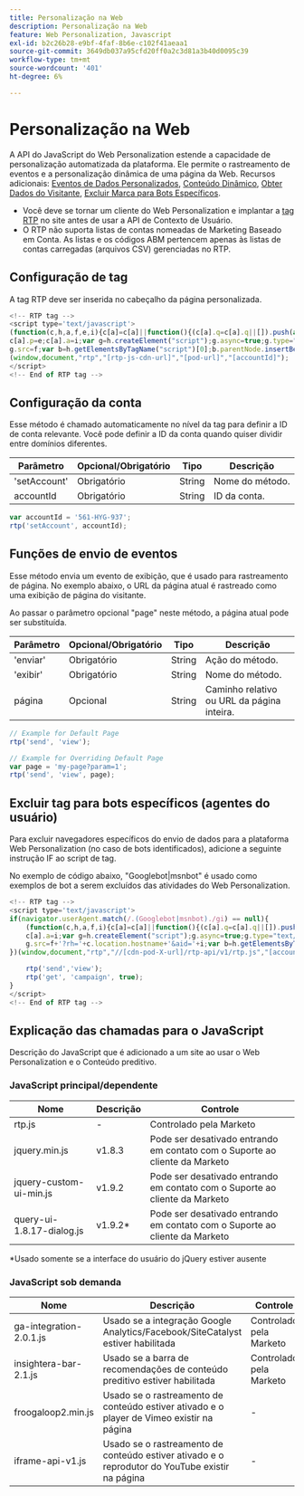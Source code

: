 ```yaml
---
title: Personalização na Web
description: Personalização na Web
feature: Web Personalization, Javascript
exl-id: b2c26b28-e9bf-4faf-8b6e-c102f41aeaa1
source-git-commit: 3649db037a95cfd20ff0a2c3d81a3b40d0095c39
workflow-type: tm+mt
source-wordcount: '401'
ht-degree: 6%

---
```


# Personalização na Web

A API do JavaScript do Web Personalization estende a capacidade de personalização automatizada da plataforma. Ele permite o rastreamento de eventos e a personalização dinâmica de uma página da Web. Recursos adicionais: [Eventos de Dados Personalizados](custom-data-events.md), [Conteúdo Dinâmico](web-personalization.md), [Obter Dados do Visitante](get-visitor-data.md), [Excluir Marca para Bots Específicos](#exclude_tag_for_specific_bots).

- Você deve se tornar um cliente do Web Personalization e implantar a [tag RTP](https://experienceleague.adobe.com/en/docs/marketo/using/product-docs/web-personalization/rtp-tag-implementation/deploy-the-rtp-javascript) no site antes de usar a API de Contexto de Usuário.
- O RTP não suporta listas de contas nomeadas de Marketing Baseado em Conta. As listas e os códigos ABM pertencem apenas às listas de contas carregadas (arquivos CSV) gerenciadas no RTP.

## Configuração de tag

A tag RTP deve ser inserida no cabeçalho da página personalizada.

```javascript
<!-- RTP tag -->
<script type='text/javascript'>
(function(c,h,a,f,e,i){c[a]=c[a]||function(){(c[a].q=c[a].q||[]).push(arguments)};
c[a].p=e;c[a].a=i;var g=h.createElement("script");g.async=true;g.type="text/javascript";
g.src=f;var b=h.getElementsByTagName("script")[0];b.parentNode.insertBefore(g,b)})
(window,document,"rtp","[rtp-js-cdn-url]","[pod-url]","[accountId]");
</script>
<!-- End of RTP tag -->
```

## Configuração da conta

Esse método é chamado automaticamente no nível da tag para definir a ID de conta relevante. Você pode definir a ID da conta quando quiser dividir entre domínios diferentes.

| Parâmetro | Opcional/Obrigatório | Tipo | Descrição |
|--------------|-------------------|--------|--------------|
| &#39;setAccount&#39; | Obrigatório | String | Nome do método. |
| accountId | Obrigatório | String | ID da conta. |

```javascript
var accountId = '561-HYG-937';
rtp('setAccount', accountId);
```

## Funções de envio de eventos

Esse método envia um evento de exibição, que é usado para rastreamento de página. No exemplo abaixo, o URL da página atual é rastreado como uma exibição de página do visitante.

Ao passar o parâmetro opcional &quot;page&quot; neste método, a página atual pode ser substituída.

| Parâmetro | Opcional/Obrigatório | Tipo | Descrição |
|-----------|-------------------|--------|---------------------------------|
| &#39;enviar&#39; | Obrigatório | String | Ação do método. |
| &#39;exibir&#39; | Obrigatório | String | Nome do método. |
| página | Opcional | String | Caminho relativo ou URL da página inteira. |

```javascript
// Example for Default Page
rtp('send', 'view');

// Example for Overriding Default Page
var page = 'my-page?param=1';
rtp('send', 'view', page);
```

## Excluir tag para bots específicos (agentes do usuário)

Para excluir navegadores específicos do envio de dados para a plataforma Web Personalization (no caso de bots identificados), adicione a seguinte instrução IF ao script de tag.

No exemplo de código abaixo, &quot;Googlebot|msnbot&quot; é usado como exemplos de bot a serem excluídos das atividades do Web Personalization.

```javascript
<!-- RTP tag -->
<script type='text/javascript'>
if(navigator.userAgent.match(/.(Googlebot|msnbot)./gi) == null){
    (function(c,h,a,f,i){c[a]=c[a]||function(){(c[a].q=c[a].q||[]).push(arguments)};
    c[a].a=i;var g=h.createElement("script");g.async=true;g.type="text/javascript";
    g.src=f+'?rh='+c.location.hostname+'&aid='+i;var b=h.getElementsByTagName("script")[0];b.parentNode.insertBefore(g,b);
})(window,document,"rtp","//[cdn-pod-X-url]/rtp-api/v1/rtp.js","[accountId]");

    rtp('send','view');
    rtp('get', 'campaign', true);
}
</script>
<!-- End of RTP tag -->
```

## Explicação das chamadas para o JavaScript

Descrição do JavaScript que é adicionado a um site ao usar o Web Personalization e o Conteúdo preditivo.

### JavaScript principal/dependente

| Nome | Descrição | Controle |
|---------------------------|-------------|--------------------------------------------------------|
| rtp.js | - | Controlado pela Marketo |
| jquery.min.js | v1.8.3 | Pode ser desativado entrando em contato com o Suporte ao cliente da Marketo |
| jquery-custom-ui-min.js | v1.9.2 | Pode ser desativado entrando em contato com o Suporte ao cliente da Marketo |
| query-ui-1.8.17-dialog.js | v1.9.2* | Pode ser desativado entrando em contato com o Suporte ao cliente da Marketo |

*Usado somente se a interface do usuário do jQuery estiver ausente

### JavaScript sob demanda

| Nome | Descrição | Controle |
|-------------------------|-----------------------------------------------------------------------|-----------------------|
| ga-integration-2.0.1.js | Usado se a integração Google Analytics/Facebook/SiteCatalyst estiver habilitada | Controlado pela Marketo |
| insightera-bar-2.1.js | Usado se a barra de recomendações de conteúdo preditivo estiver habilitada | Controlado pela Marketo |
| froogaloop2.min.js | Usado se o rastreamento de conteúdo estiver ativado e o player de Vimeo existir na página | - |
| iframe-api-v1.js | Usado se o rastreamento de conteúdo estiver ativado e o reprodutor do YouTube existir na página | - |
